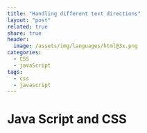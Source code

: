 ```yaml
---
title: "Handling different text directions"
layout: "post"
related: true
share: true
header:
  image: /assets/img/languages/html@3x.png
categories:
  - CSS
  - javaScript
tags:
  - css
  - javascript
---
```



# Java Script and CSS